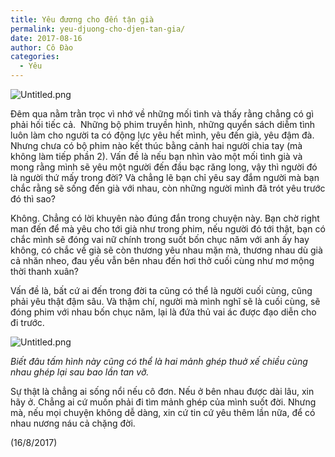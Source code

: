```yaml
---
title: Yêu đương cho đến tận già
permalink: yeu-djuong-cho-djen-tan-gia/
date: 2017-08-16
author: Cô Đào
categories:
  - Yêu
---
```


![Untitled.png](/images/727e4ba8-7bf2-4447-9403-37c414fe9cba/Untitled.png)


Đêm qua nằm trằn trọc vì nhớ về những mối tình và thấy rằng chẳng có gì phải hối tiếc cả.  Những bộ phim truyền hình, những quyển sách diễm tình luôn làm cho người ta có động lực yêu hết mình, yêu đến già, yêu đậm đà. Nhưng chưa có bộ phim nào kết thúc bằng cảnh hai người chia tay (mà không làm tiếp phần 2). Vấn đề là nếu bạn nhìn vào một mối tình già và mong rằng mình sẽ yêu một người đến đầu bạc răng long, vậy thì người đó là người thứ mấy trong đời? Và chẳng lẽ bạn chỉ yêu say đắm người mà bạn chắc rằng sẽ sống đến già với nhau, còn những người mình đã trót yêu trước đó thì sao?


Không. Chẳng có lời khuyên nào đúng đắn trong chuyện này. Bạn chờ right man đến để mà yêu cho tới già như trong phim, nếu người đó tới thật, bạn có chắc mình sẽ đóng vai nữ chính trong suốt bốn chục năm với anh ấy hay không, có chắc về già sẽ còn thương yêu nhau mặn mà, thương nhau dù già cả nhăn nheo, đau yếu vẫn bên nhau đến hơi thở cuối cùng như mơ mộng thời thanh xuân?


Vấn đề là, bất cứ ai đến trong đời ta cũng có thể là người cuối cùng, cũng phải yêu thật đậm sâu. Và thậm chí, người mà mình nghĩ sẽ là cuối cùng, sẽ đóng phim với nhau bốn chục năm, lại là đứa thủ vai ác được đạo diễn cho đi trước.


![Untitled.png](/images/727e4ba8-7bf2-4447-9403-37c414fe9cba/Untitled_1.png)


_Biết đâu tấm hình này cũng có thể là hai mảnh ghép thuở xế chiều cùng nhau ghép lại sau bao lần tan vỡ._


Sự thật là chẳng ai sống nổi nếu cô đơn. Nếu ở bên nhau được dài lâu, xin hãy ở. Chẳng ai cứ muốn phải đi tìm mảnh ghép của mình suốt đời. Nhưng mà, nếu mọi chuyện không dễ dàng, xin cứ tin cứ yêu thêm lần nữa, để có nhau nương náu cả chặng đời.


(16/8/2017)

